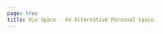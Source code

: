 ```yaml
---
page: true
title: Mix Space - An Alternative Personal Space.
---
```


<script setup>
import Home from '/@theme/components/Home.vue'
</script>

<Home />